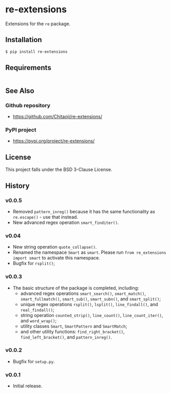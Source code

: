 # re-extensions
Extensions for the `re` package.

## Installation
```sh
$ pip install re-extensions
```

## Requirements
```txt

```

## See Also
### Github repository
* https://github.com/Chitaoji/re-extensions/

### PyPI project
* https://pypi.org/project/re-extensions/

## License
This project falls under the BSD 3-Clause License.

## History
### v0.0.5
* Removed `pattern_inreg()` because it has the same functionality as `re.escape()` - use that instead.
* New advanced regex operation `smart_finditer()`.

### v0.04
* New string operation `quote_collapse()`.
* Renamed the namespace `Smart` as `smart`. Please run `from re_extensions import smart` to activate this namespace.
* Bugfix for `rsplit()`;

### v0.0.3
* The basic structure of the package is completed, including:
  * advanced regex operations `smart_search()`, `smart_match()`, `smart_fullmatch()`, `smart_sub()`, `smart_subn()`, and `smart_split()`;
  * unique regex operations `rsplit()`, `lsplit()`, `line_findall()`, and `real_findall()`;
  * string operation `counted_strip()`, `line_count()`, `line_count_iter()`, and `word_wrap()`;
  * utility classes `Smart`, `SmartPattern` and `SmartMatch`;
  * and other utility functions: `find_right_bracket()`, `find_left_bracket()`, and `pattern_inreg()`.

### v0.0.2
* Bugfix for `setup.py`.

### v0.0.1
* Initial release.